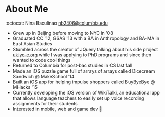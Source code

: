 # About Me
:octocat: Nina Baculinao nb2406@columbia.edu
* Grew up in Beijing before moving to NYC in '08
* Graduated CC '12, GSAS '13 with a BA in Anthropology and BA-MA in East Asian Studies
* Stumbled across the creator of JQuery talking about his side project [ukiyo-e.org](http://ukiyo-e.org/) while I was applying to PhD programs and since then wanted to code cool things
* Returned to Columbia for post-bac studies in CS last fall
* Made an iOS puzzle game full of arrays of arrays called Dicecream Sandwich @ MakeSchool '14
* Built an iOS app for helping impulse shoppers called BuyByeBye @ MHacks '15
* Currently developing the iOS version of WikiTalki, an educational app that allows language teachers to easily set up voice recording assignments for their students
* Interested in mobile, web and game dev :space_invader:
